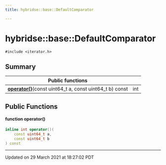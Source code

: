 ```yaml
---
title: hybridse::base::DefaultComparator

---
```

# hybridse::base::DefaultComparator



`#include <iterator.h>`

## Summary


|  Public functions|            |
| -------------- | -------------- |
|**[operator()](/hybridse/usage/api/c++/Classes/structhybridse_1_1base_1_1_default_comparator.md#function-operator())**(const uint64_t a, const uint64_t b) const| int  |

## Public Functions

#### function operator()

```cpp
inline int operator()(
    const uint64_t a,
    const uint64_t b
) const
```


-------------------------------

Updated on 29 March 2021 at 18:27:02 PDT